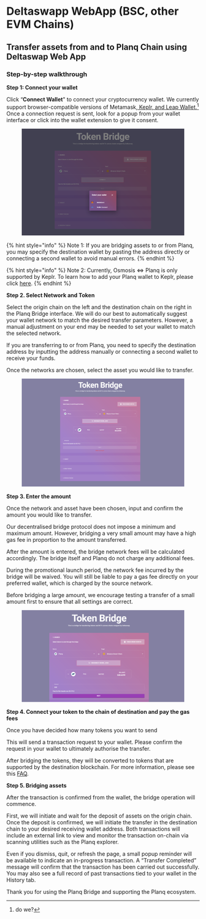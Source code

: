 # Deltaswapp WebApp (BSC, other EVM Chains)

## Transfer assets from and to Planq Chain using Deltaswap Web App

### Step-by-step walkthrough

**Step 1: Connect your wallet**

Click “**Connect Wallet**" to connect your cryptocurrency wallet. We currently support browser-compatible versions of Metamask,[ Keplr, and Leap Wallet.](#user-content-fn-1)[^1] Once a connection request is sent, look for a popup from your wallet interface or click into the wallet extension to give it consent.

<figure><img src="../../../.gitbook/assets/image (5) (1).png" alt=""><figcaption></figcaption></figure>

{% hint style="info" %}
Note 1: If you are bridging assets to or from Planq, you may specify the destination wallet by pasting the address directly or connecting a second wallet to avoid manual errors.
{% endhint %}

{% hint style="info" %}
Note 2: Currently, Osmosis ⇔ Planq is only supported by Keplr. To learn how to add your Planq wallet to Keplr, please click [here](../other\_chain/keplr.md).
{% endhint %}

**Step 2. Select Network and Token**

Select the origin chain on the left and the destination chain on the right in the Planq Bridge interface. We will do our best to automatically suggest your wallet network to match the desired transfer parameters. However, a manual adjustment on your end may be needed to set your wallet to match the selected network.

If you are transferring to or from Planq, you need to specify the destination address by inputting the address manually or connecting a second wallet to receive your funds.

Once the networks are chosen, select the asset you would like to transfer.

<figure><img src="../../../.gitbook/assets/image (8).png" alt=""><figcaption></figcaption></figure>



**Step 3. Enter the amount**

Once the network and asset have been chosen, input and confirm the amount you would like to transfer.

Our decentralised bridge protocol does not impose a minimum and maximum amount. However, bridging a very small amount may have a high gas fee in proportion to the amount transferred.

After the amount is entered, the bridge network fees will be calculated accordingly. The bridge itself and Planq do not charge any additional fees.

During the promotional launch period, the network fee incurred by the bridge will be waived. You will still be liable to pay a gas fee directly on your preferred wallet, which is charged by the source network.

Before bridging a large amount, we encourage testing a transfer of a small amount first to ensure that all settings are correct.

<figure><img src="../../../.gitbook/assets/image (9).png" alt=""><figcaption></figcaption></figure>

**Step 4. Connect your token to the chain of destination and pay the gas fees**

Once you have decided how many tokens you want to send

This will send a transaction request to your wallet. Please confirm the request in your wallet to ultimately authorise the transfer.

After bridging the tokens, they will be converted to tokens that are supported by the destination blockchain. For more information, please see this [FAQ](../faq.md).

**Step 5. Bridging assets**

After the transaction is confirmed from the wallet, the bridge operation will commence.

First, we will initiate and wait for the deposit of assets on the origin chain. Once the deposit is confirmed, we will initiate the transfer in the destination chain to your desired receiving wallet address. Both transactions will include an external link to view and monitor the transaction on-chain via scanning utilities such as the Planq explorer.

Even if you dismiss, quit, or refresh the page, a small popup reminder will be available to indicate an in-progress transaction. A “Transfer Completed” message will confirm that the transaction has been carried out successfully. You may also see a full record of past transactions tied to your wallet in the History tab.

Thank you for using the Planq Bridge and supporting the Planq ecosystem.

[^1]: do we?
